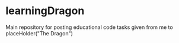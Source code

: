 # learningDragon
Main repository for posting educational code tasks given from me to placeHolder("The Dragon")
